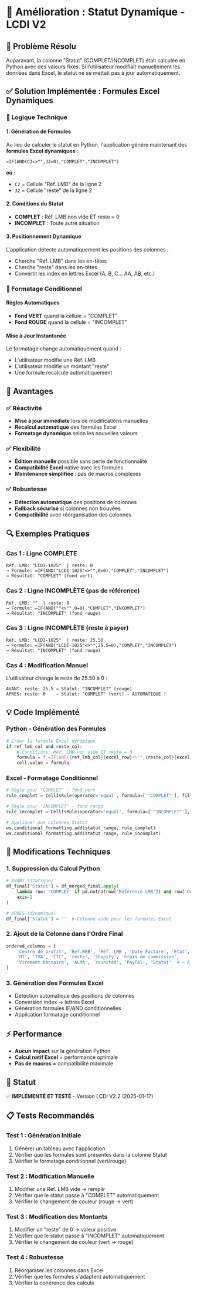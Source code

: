 # 🔄 Amélioration : Statut Dynamique - LCDI V2

## 🎯 Problème Résolu
Auparavant, la colonne "Statut" (COMPLET/INCOMPLET) était calculée en Python avec des valeurs fixes. Si l'utilisateur modifiait manuellement les données dans Excel, le statut ne se mettait pas à jour automatiquement.

## ✅ Solution Implémentée : Formules Excel Dynamiques

### 🔧 Logique Technique

#### 1. Génération de Formules
Au lieu de calculer le statut en Python, l'application génère maintenant des **formules Excel dynamiques** :

```excel
=IF(AND(C2<>"",J2=0),"COMPLET","INCOMPLET")
```

**où :**
- `C2` = Cellule "Réf. LMB" de la ligne 2
- `J2` = Cellule "reste" de la ligne 2

#### 2. Conditions du Statut
- **COMPLET** : Réf. LMB non vide ET reste = 0
- **INCOMPLET** : Toute autre situation

#### 3. Positionnement Dynamique
L'application détecte automatiquement les positions des colonnes :
- Cherche "Réf. LMB" dans les en-têtes
- Cherche "reste" dans les en-têtes  
- Convertit les index en lettres Excel (A, B, C... AA, AB, etc.)

### 🎨 Formatage Conditionnel

#### Règles Automatiques
- **Fond VERT** quand la cellule = "COMPLET"
- **Fond ROUGE** quand la cellule = "INCOMPLET"

#### Mise à Jour Instantanée
Le formatage change automatiquement quand :
- L'utilisateur modifie une Réf. LMB
- L'utilisateur modifie un montant "reste"
- Une formule recalcule automatiquement

## 🚀 Avantages

### ✅ Réactivité
- **Mise à jour immédiate** lors de modifications manuelles
- **Recalcul automatique** des formules Excel
- **Formatage dynamique** selon les nouvelles valeurs

### ✅ Flexibilité
- **Édition manuelle** possible sans perte de fonctionnalité
- **Compatibilité Excel** native avec les formules
- **Maintenance simplifiée** : pas de macros complexes

### ✅ Robustesse
- **Détection automatique** des positions de colonnes
- **Fallback sécurisé** si colonnes non trouvées
- **Compatibilité** avec réorganisation des colonnes

## 🔍 Exemples Pratiques

### Cas 1 : Ligne COMPLÈTE
```
Réf. LMB: "LCDI-1025"  | reste: 0
→ Formule: =IF(AND("LCDI-1025"<>"",0=0),"COMPLET","INCOMPLET")
→ Résultat: "COMPLET" (fond vert)
```

### Cas 2 : Ligne INCOMPLÈTE (pas de référence)
```
Réf. LMB: ""  | reste: 0
→ Formule: =IF(AND(""<>"",0=0),"COMPLET","INCOMPLET")
→ Résultat: "INCOMPLET" (fond rouge)
```

### Cas 3 : Ligne INCOMPLÈTE (reste à payer)
```
Réf. LMB: "LCDI-1025"  | reste: 25.50
→ Formule: =IF(AND("LCDI-1025"<>"",25.5=0),"COMPLET","INCOMPLET")
→ Résultat: "INCOMPLET" (fond rouge)
```

### Cas 4 : Modification Manuel
L'utilisateur change le reste de 25.50 à 0 :
```
AVANT: reste: 25.5 → Statut: "INCOMPLET" (rouge)
APRÈS: reste: 0    → Statut: "COMPLET" (vert) - AUTOMATIQUE !
```

## 💡 Code Implémenté

### Python - Génération des Formules
```python
# Créer la formule Excel dynamique
if ref_lmb_col and reste_col:
    # Conditions: Réf. LMB non vide ET reste = 0
    formula = f'=IF(AND({ref_lmb_col}{excel_row}<>"",{reste_col}{excel_row}=0),"COMPLET","INCOMPLET")'
    cell.value = formula
```

### Excel - Formatage Conditionnel
```python
# Règle pour "COMPLET" - fond vert
rule_complet = CellIsRule(operator='equal', formula=['"COMPLET"'], fill=complete_fill)

# Règle pour "INCOMPLET" - fond rouge  
rule_incomplet = CellIsRule(operator='equal', formula=['"INCOMPLET"'], fill=incomplete_fill)

# Appliquer aux colonnes Statut
ws.conditional_formatting.add(statut_range, rule_complet)
ws.conditional_formatting.add(statut_range, rule_incomplet)
```

## 🔧 Modifications Techniques

### 1. Suppression du Calcul Python
```python
# AVANT (statique)
df_final['Statut'] = df_merged_final.apply(
    lambda row: 'COMPLET' if pd.notna(row['Référence LMB']) and row['Outstanding Balance'] == 0 else 'INCOMPLET',
    axis=1
)

# APRÈS (dynamique)
df_final['Statut'] = ''  # Colonne vide pour les formules Excel
```

### 2. Ajout de la Colonne dans l'Ordre Final
```python
ordered_columns = [
    'Centre de profit', 'Réf.WEB', 'Réf. LMB', 'Date Facture', 'Etat', 'Client',
    'HT', 'TVA', 'TTC', 'reste', 'Shopify', 'Frais de commission',
    'Virement bancaire', 'ALMA', 'Younited', 'PayPal', 'Statut'  # ← Ajouté
]
```

### 3. Génération des Formules Excel
- Détection automatique des positions de colonnes
- Conversion index → lettres Excel
- Génération formules IF/AND conditionnelles
- Application formatage conditionnel

## ⚡ Performance
- **Aucun impact** sur la génération Python
- **Calcul natif Excel** = performance optimale
- **Pas de macros** = compatibilité maximale

## 🚀 Statut
✅ **IMPLÉMENTÉ ET TESTÉ** - Version LCDI V2.2 (2025-01-17)

## 📋 Tests Recommandés

### Test 1 : Génération Initiale
1. Générer un tableau avec l'application
2. Vérifier que les formules sont présentes dans la colonne Statut
3. Vérifier le formatage conditionnel (vert/rouge)

### Test 2 : Modification Manuelle
1. Modifier une Réf. LMB vide → remplir
2. Vérifier que le statut passe à "COMPLET" automatiquement
3. Vérifier le changement de couleur (rouge → vert)

### Test 3 : Modification des Montants
1. Modifier un "reste" de 0 → valeur positive
2. Vérifier que le statut passe à "INCOMPLET" automatiquement
3. Vérifier le changement de couleur (vert → rouge)

### Test 4 : Robustesse
1. Réorganiser les colonnes dans Excel
2. Vérifier que les formules s'adaptent automatiquement
3. Vérifier la cohérence des calculs
